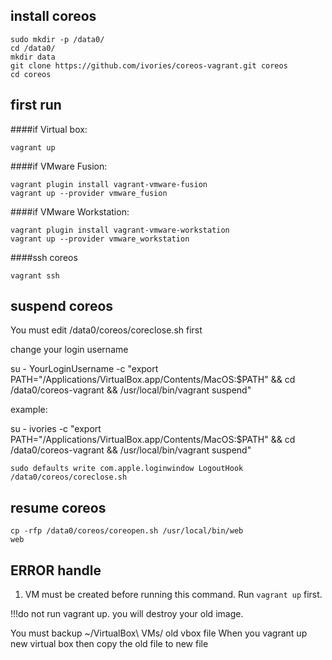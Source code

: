 ## install coreos

```
sudo mkdir -p /data0/
cd /data0/
mkdir data
git clone https://github.com/ivories/coreos-vagrant.git coreos
cd coreos
```
## first run
####if Virtual box:
```
vagrant up
```

####if VMware Fusion:
```
vagrant plugin install vagrant-vmware-fusion
vagrant up --provider vmware_fusion
```

####if VMware Workstation:
```
vagrant plugin install vagrant-vmware-workstation
vagrant up --provider vmware_workstation
```

####ssh coreos
```
vagrant ssh
```

## suspend coreos

You must edit /data0/coreos/coreclose.sh first

change your login username

su - YourLoginUsername -c "export PATH=\"/Applications/VirtualBox.app/Contents/MacOS:$PATH\" && cd /data0/coreos-vagrant && /usr/local/bin/vagrant suspend"

example:

su - ivories -c "export PATH=\"/Applications/VirtualBox.app/Contents/MacOS:$PATH\" && cd /data0/coreos-vagrant && /usr/local/bin/vagrant suspend"

```
sudo defaults write com.apple.loginwindow LogoutHook /data0/coreos/coreclose.sh

```

## resume coreos

```
cp -rfp /data0/coreos/coreopen.sh /usr/local/bin/web
web
```

## ERROR handle

1) VM must be created before running this command. Run `vagrant up` first.

!!!do not run vagrant up. you will destroy your old image.

You must backup ~/VirtualBox\ VMs/  old vbox file
When you vagrant up new virtual box then copy the old file to new file
